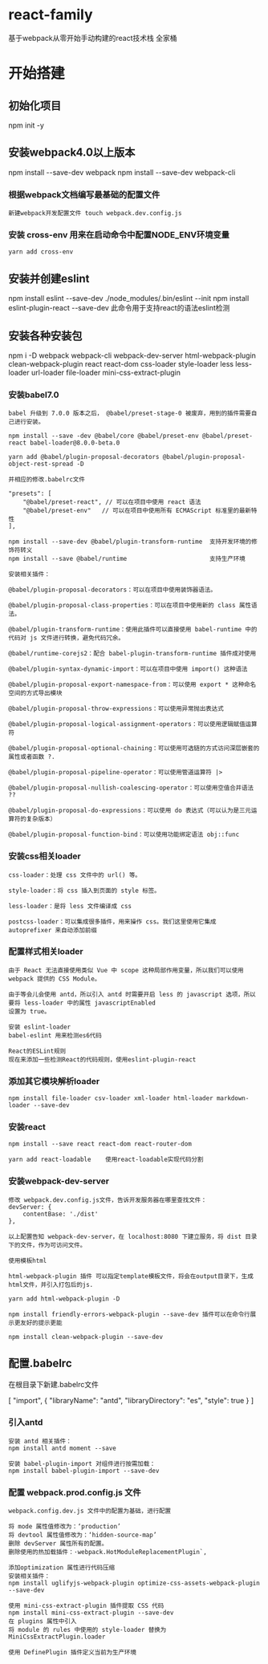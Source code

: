 # react-family
基于webpack从零开始手动构建的react技术栈 全家桶

# 开始搭建
## 初始化项目
   npm init -y
## 安装webpack4.0以上版本
   npm install --save-dev webpack
   npm install --save-dev webpack-cli
### 根据webpack文档编写最基础的配置文件
    新建webpack开发配置文件 touch webpack.dev.config.js
### 安装 cross-env  用来在启动命令中配置NODE_ENV环境变量
    yarn add cross-env
## 安装并创建eslint
   npm install eslint --save-dev
   ./node_modules/.bin/eslint --init
   npm install eslint-plugin-react --save-dev    此命令用于支持react的语法eslint检测

## 安装各种安装包
   npm i -D webpack webpack-cli webpack-dev-server html-webpack-plugin clean-webpack-plugin react react-dom  css-loader style-loader less less-loader url-loader file-loader mini-css-extract-plugin
### 安装babel7.0
    babel 升级到 7.0.0 版本之后， @babel/preset-stage-0 被废弃，用到的插件需要自己进行安装。

    npm install --save -dev @babel/core @babel/preset-env @babel/preset-react babel-loader@8.0.0-beta.0 

    yarn add @babel/plugin-proposal-decorators @babel/plugin-proposal-object-rest-spread -D

    并相应的修改.babelrc文件

    "presets": [
        "@babel/preset-react", // 可以在项目中使用 react 语法
        "@babel/preset-env"   // 可以在项目中使用所有 ECMAScript 标准里的最新特性
    ],

    npm install --save-dev @babel/plugin-transform-runtime  支持开发环境的修饰符转义
    npm install --save @babel/runtime                       支持生产环境

    安装相关插件：

    @babel/plugin-proposal-decorators：可以在项目中使用装饰器语法。

    @babel/plugin-proposal-class-properties：可以在项目中使用新的 class 属性语法。

    @babel/plugin-transform-runtime：使用此插件可以直接使用 babel-runtime 中的代码对 js 文件进行转换，避免代码冗余。

    @babel/runtime-corejs2：配合 babel-plugin-transform-runtime 插件成对使用

    @babel/plugin-syntax-dynamic-import：可以在项目中使用 import() 这种语法

    @babel/plugin-proposal-export-namespace-from：可以使用 export * 这种命名空间的方式导出模块

    @babel/plugin-proposal-throw-expressions：可以使用异常抛出表达式

    @babel/plugin-proposal-logical-assignment-operators：可以使用逻辑赋值运算符

    @babel/plugin-proposal-optional-chaining：可以使用可选链的方式访问深层嵌套的属性或者函数 ?.

    @babel/plugin-proposal-pipeline-operator：可以使用管道运算符 |>

    @babel/plugin-proposal-nullish-coalescing-operator：可以使用空值合并语法 ??

    @babel/plugin-proposal-do-expressions：可以使用 do 表达式（可以认为是三元运算符的复杂版本）

    @babel/plugin-proposal-function-bind：可以使用功能绑定语法 obj::func

### 安装css相关loader
    css-loader：处理 css 文件中的 url() 等。
    
    style-loader：将 css 插入到页面的 style 标签。

    less-loader：是将 less 文件编译成 css

    postcss-loader：可以集成很多插件，用来操作 css。我们这里使用它集成 autoprefixer 来自动添加前缀

### 配置样式相关loader
    由于 React 无法直接使用类似 Vue 中 scope 这种局部作用变量，所以我们可以使用 webpack 提供的 CSS Module。

    由于等会儿会使用 antd，所以引入 antd 时需要开启 less 的 javascript 选项，所以要将 less-loader 中的属性 javascriptEnabled 
    设置为 true。

    安装 eslint-loader
    babel-eslint 用来检测es6代码

    React的ESLint规则
    现在来添加一些检测React的代码规则，使用eslint-plugin-react

### 添加其它模块解析loader
    npm install file-loader csv-loader xml-loader html-loader markdown-loader --save-dev    


### 安装react
    npm install --save react react-dom react-router-dom

    yarn add react-loadable    使用react-loadable实现代码分割

### 安装webpack-dev-server
    修改 webpack.dev.config.js文件，告诉开发服务器在哪里查找文件：
    devServer: {
        contentBase: './dist'
    },

    以上配置告知 webpack-dev-server，在 localhost:8080 下建立服务，将 dist 目录下的文件，作为可访问文件。

    使用模板html

    html-webpack-plugin 插件 可以指定template模板文件，将会在output目录下，生成html文件，并引入打包后的js.

    yarn add html-webpack-plugin -D

    npm install friendly-errors-webpack-plugin --save-dev 插件可以在命令行展示更友好的提示更能

    npm install clean-webpack-plugin --save-dev

## 配置.babelrc
   在根目录下新建.babelrc文件
   
   [
      "import",
      {
        "libraryName": "antd",
        "libraryDirectory": "es",
        "style": true
      }
    ]


### 引入antd
    安装 antd 相关插件：
    npm install antd moment --save

    安装 babel-plugin-import 对组件进行按需加载：
    npm install babel-plugin-import --save-dev

### 配置 webpack.prod.config.js 文件
    webpack.config.dev.js 文件中的配置为基础，进行配置

    将 mode 属性值修改为：‘production’
    将 devtool 属性值修改为：‘hidden-source-map’
    删除 devServer 属性所有的配置。
    删除使用的热加载插件：·webpack.HotModuleReplacementPlugin`,

    添加optimization 属性进行代码压缩
    安装相关插件：
    npm install uglifyjs-webpack-plugin optimize-css-assets-webpack-plugin --save-dev

    使用 mini-css-extract-plugin 插件提取 CSS 代码
    npm install mini-css-extract-plugin --save-dev
    在 plugins 属性中引入
    将 module 的 rules 中使用的 style-loader 替换为 MiniCssExtractPlugin.loader

    使用 DefinePlugin 插件定义当前为生产环境